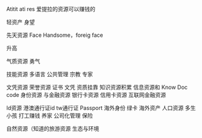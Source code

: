 Atitit ati res 爱提拉的资源可以赚钱的

轻资产	
身望

先天资源
Face
Handsome，foreig face

升高

气质资源
勇气

技能资源
多语言
公共管理  宗教
专家

文凭资源 荣誉资源 证书
文凭 资质挂靠
知识资源积累 信息资源和
Know
Doc  code 
身份资源 与金融资源
银行卡资源
信用卡资源  互联网金融资源

Id资源    港澳通行证id  tw通行证
Passport
海外身份
绿卡
海外资产
人口资源
多生小孩  打工赚钱 养家
 公司化管理 保险

自然资源（知道的旅游资源
生态与环境
